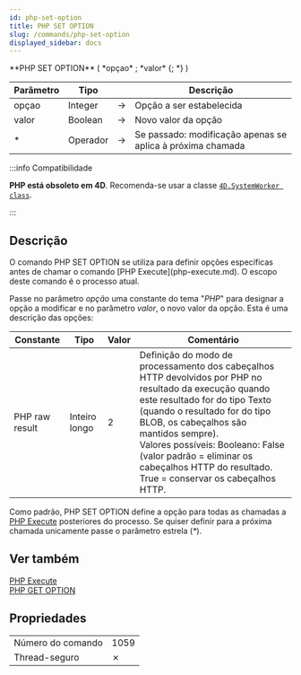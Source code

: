 ```yaml
---
id: php-set-option
title: PHP SET OPTION
slug: /commands/php-set-option
displayed_sidebar: docs
---
```


<!-- IREF #PHP SET OPTION.deprecated -->

<!--REF #_command_.PHP SET OPTION.Syntax-->**PHP SET OPTION** ( *opçao* ; *valor* {; *} )<!-- END REF-->
<!--REF #_command_.PHP SET OPTION.Params-->
| Parâmetro | Tipo |  | Descrição |
| --- | --- | --- | --- |
| opçao | Integer | &#8594;  | Opção a ser estabelecida |
| valor | Boolean | &#8594;  | Novo valor da opção |
| * | Operador | &#8594;  | Se passado: modificação apenas se aplica à próxima chamada |

<!-- END REF-->

:::info Compatibilidade

**PHP está obsoleto em 4D**. Recomenda-se usar a classe [`4D.SystemWorker class`](../API/SystemWorkerClass.md).

:::


## Descrição 

<!--REF #_command_.PHP SET OPTION.Summary-->O comando PHP SET OPTION se utiliza para definir opções específicas antes de chamar o comando [PHP Execute](php-execute.md).<!-- END REF--> O escopo deste comando é o processo atual.

Passe no parâmetro *opção* uma constante do tema "*PHP*" para designar a opção a modificar e no parâmetro *valor*, o novo valor da opção. Esta é uma descrição das opções: 

| Constante      | Tipo          | Valor | Comentário                                                                                                                                                                                                                                                                                                                                                         |
| -------------- | ------------- | ----- | ------------------------------------------------------------------------------------------------------------------------------------------------------------------------------------------------------------------------------------------------------------------------------------------------------------------------------------------------------------------ |
| PHP raw result | Inteiro longo | 2     | Definição do modo de processamento dos cabeçalhos HTTP devolvidos por PHP no resultado da execução quando este resultado for do tipo Texto (quando o resultado for do tipo BLOB, os cabeçalhos são mantidos sempre).<br/>Valores possíveis: Booleano: False (valor padrão = eliminar os cabeçalhos HTTP do resultado. True = conservar os cabeçalhos HTTP. |

Como padrão, PHP SET OPTION define a opção para todas as chamadas a [PHP Execute](php-execute.md) posteriores do processo. Se quiser definir para a próxima chamada unicamente passe o parâmetro estrela (*\**).

## Ver também 

[PHP Execute](php-execute.md)  
[PHP GET OPTION](php-get-option.md)  

## Propriedades

|  |  |
| --- | --- |
| Número do comando | 1059 |
| Thread-seguro | &cross; |


